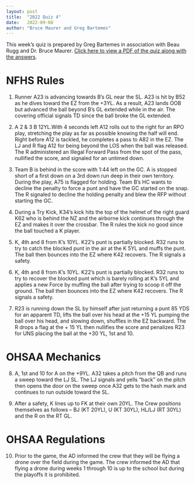 ```yaml
---
layout: post
title:  "2022 Quiz 4"
date:   2022-09-08
author: "Bruce Maurer and Greg Bartemes"
---
```


This week’s quiz is prepared by Greg Bartemes in association with Beau Rugg
and Dr. Bruce Maurer. [Click here to view a PDF of the quiz along with the
answers](https://storage.googleapis.com/ohsaa-websites/quizzes/2022/2022-quiz-4.pdf).

<!--more-->

# NFHS Rules

1. Runner A23 is advancing towards B’s GL near the SL. A23 is hit by B52 as he dives toward the EZ from the +3YL. As a result, A23 lands OOB but advanced the ball beyond B’s GL extended while in the air. The covering official signals TD since the ball broke the GL extended.

2. A 2 & 3 B 12YL.With 4 seconds left A12 rolls out to the right for an RPO play, stretching the play as far as possible knowing the half will end. Right before A12 is tackled, he completes a pass to A82 in the EZ. The LJ and R flag A12 for being beyond the LOS when the ball was released. The R administered an Illegal Forward Pass from the spot of the pass, nullified the score, and signaled for an untimed down.

3. Team B is behind in the score with 1:44 left on the GC. A is stopped short of a first down on a 3rd down run deep in their own territory. During the play, A75 is flagged for holding. Team B’s HC wants to decline the penalty to force a punt and have the GC started on the snap. The R signaled to decline the holding penalty and blew the RFP without starting the GC.

4. During a Try Kick, K34’s kick hits the top of the helmet of the right guard K62 who is behind the NZ and the airborne kick continues through the EZ and makes it over the crossbar. The R rules the kick no good since the ball touched a K player.

5. K, 4th and 8 from K’s 10YL. K22’s punt is partially blocked. R32 runs to try to catch the blocked punt in the air at the K 5YL and muffs the punt. The ball then bounces into the EZ where K42 recovers. The R signals a safety.

6. K, 4th and 8 from K’s 10YL. K22’s punt is partially blocked. R32 runs to try to recover the blocked punt which is barely rolling at K’s 5YL and applies a new Force by muffing the ball after trying to scoop it off the ground. The ball then bounces into the EZ where K42 recovers. The R signals a safety.

7. R23 is running down the SL by himself after just returning a punt 85 YDS for an apparent TD, lifts the ball over his head at the +15 YL pumping the ball over his head, and slowing down, shuffles in the EZ backward. The R drops a flag at the + 15 YL then nullifies the score and penalizes R23 for UNS placing the ball at the +30 YL, 1st and 10.

# OHSAA Mechanics

8. A, 1st and 10 for A on the +9YL. A32 takes a pitch from the QB and runs a sweep toward the LJ SL. The LJ signals and yells “back” on the pitch then opens the door on the sweep once A32 gets to the hash mark and continues to run outside toward the SL.

9. After a safety, K lines up to FK at their own 20YL. The Crew positions themselves as follows – BJ (KT 20YL), U (KT 30YL), HL/LJ (RT 30YL) and the R on the RT GL.

# OHSAA Regulations

10. Prior to the game, the AD informed the crew that they will be flying a drone over the field during the game. The crew informed the AD that flying a drone during weeks 1 through 10 is up to the school but during the playoffs it is prohibited.